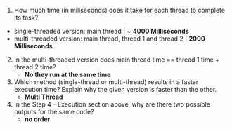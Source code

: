 1. How much time (in miliseconds) does it take for each thread to complete its task?
- single-threaded version: main thread | ~ <b>4000 Milliseconds</b>
- multi-threaded version: main thread, thread 1 and thread 2 |  <b>2000 Milliseconds</b>
2. In the multi-threaded version does main thread time == thread 1 time + thread 2 time?
   - <b>No they run at the same time</b>
3. Which method (single-thread or multi-thread) results in a faster execution time? Explain why the given version is faster than the other.
   - <b>Multi Thread</b>
4. In the Step 4 - Execution section above, why are there two possible outputs for the same code?
   - <b>no order</b>

